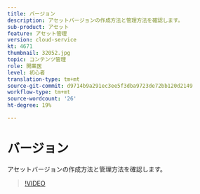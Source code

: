 ```yaml
---
title: バージョン
description: アセットバージョンの作成方法と管理方法を確認します。
sub-product: アセット
feature: アセット管理
version: cloud-service
kt: 4671
thumbnail: 32052.jpg
topic: コンテンツ管理
role: 開業医
level: 初心者
translation-type: tm+mt
source-git-commit: d9714b9a291ec3ee5f3dba9723de72bb120d2149
workflow-type: tm+mt
source-wordcount: '26'
ht-degree: 19%

---
```



# バージョン

アセットバージョンの作成方法と管理方法を確認します。

>[!VIDEO](https://video.tv.adobe.com/v/32052/?quality=12&learn=on&hidetitle=true)

